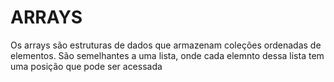 # ARRAYS

Os arrays são estruturas de dados que armazenam coleções ordenadas de elementos. São semelhantes a uma lista, onde cada elemnto dessa lista tem uma posição que pode ser acessada 

